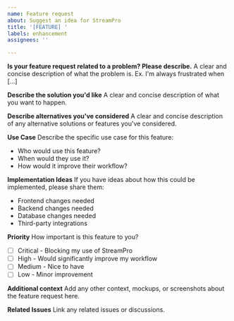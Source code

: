 ```yaml
---
name: Feature request
about: Suggest an idea for StreamPro
title: '[FEATURE] '
labels: enhancement
assignees: ''

---
```


**Is your feature request related to a problem? Please describe.**
A clear and concise description of what the problem is. Ex. I'm always frustrated when [...]

**Describe the solution you'd like**
A clear and concise description of what you want to happen.

**Describe alternatives you've considered**
A clear and concise description of any alternative solutions or features you've considered.

**Use Case**
Describe the specific use case for this feature:
- Who would use this feature?
- When would they use it?
- How would it improve their workflow?

**Implementation Ideas**
If you have ideas about how this could be implemented, please share them:
- Frontend changes needed
- Backend changes needed
- Database changes needed
- Third-party integrations

**Priority**
How important is this feature to you?
- [ ] Critical - Blocking my use of StreamPro
- [ ] High - Would significantly improve my workflow
- [ ] Medium - Nice to have
- [ ] Low - Minor improvement

**Additional context**
Add any other context, mockups, or screenshots about the feature request here.

**Related Issues**
Link any related issues or discussions.